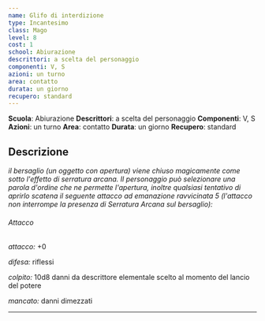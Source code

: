 ```yaml
---
name: Glifo di interdizione
type: Incantesimo
class: Mago
level: 8
cost: 1
school: Abiurazione
descrittori: a scelta del personaggio
componenti: V, S
azioni: un turno
area: contatto
durata: un giorno
recupero: standard
---
```

**Scuola**: Abiurazione
**Descrittori**: a scelta del personaggio
**Componenti**: V, S
**Azioni**: un turno
**Area**: contatto
**Durata**: un giorno
**Recupero**: standard

**Descrizione**
-

*il bersaglio (un oggetto con apertura) viene chiuso magicamente come sotto l'effetto di serratura arcana. Il personaggio può selezionare una parola d'ordine che ne permette l'apertura, inoltre qualsiasi tentativo di aprirlo scatena il seguente attacco ad emanazione ravvicinata 5 (l'attacco non interrompe la presenza di Serratura Arcana sul bersaglio):*

###### Attacco

*attacco:* +0

*difesa:* riflessi

*colpito:* 10d8 danni da descrittore elementale scelto al momento del lancio del potere

*mancato:* danni dimezzati

---